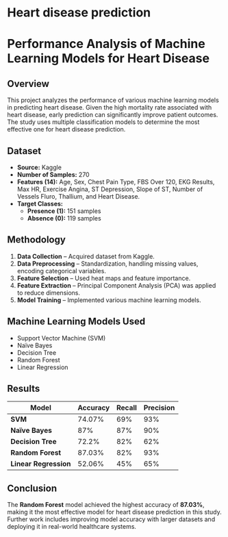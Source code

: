 # Heart disease prediction

# **Performance Analysis of Machine Learning Models for Heart Disease**  

## **Overview**  
This project analyzes the performance of various machine learning models in predicting heart disease. Given the high mortality rate associated with heart disease, early prediction can significantly improve patient outcomes. The study uses multiple classification models to determine the most effective one for heart disease prediction.  

## **Dataset**  
- **Source:** Kaggle  
- **Number of Samples:** 270  
- **Features (14):** Age, Sex, Chest Pain Type, FBS Over 120, EKG Results, Max HR, Exercise Angina, ST Depression, Slope of ST, Number of Vessels Fluro, Thallium, and Heart Disease.  
- **Target Classes:**  
  - **Presence (1):** 151 samples  
  - **Absence (0):** 119 samples  

## **Methodology**  
1. **Data Collection** – Acquired dataset from Kaggle.  
2. **Data Preprocessing** – Standardization, handling missing values, encoding categorical variables.  
3. **Feature Selection** – Used heat maps and feature importance.  
4. **Feature Extraction** – Principal Component Analysis (PCA) was applied to reduce dimensions.  
5. **Model Training** – Implemented various machine learning models.  

## **Machine Learning Models Used**  
- Support Vector Machine (SVM)  
- Naïve Bayes  
- Decision Tree  
- Random Forest  
- Linear Regression  

## **Results**  
| Model                 | Accuracy  | Recall  | Precision |  
|-----------------------|-----------|---------|-----------|  
| **SVM**               | 74.07%    | 69%     | 93%       |  
| **Naïve Bayes**       | 87%       | 87%     | 90%       |  
| **Decision Tree**     | 72.2%     | 82%     | 62%       |  
| **Random Forest**     | 87.03%    | 82%     | 93%       |  
| **Linear Regression** | 52.06%    | 45%     | 65%       |  

## **Conclusion**  
The **Random Forest** model achieved the highest accuracy of **87.03%**, making it the most effective model for heart disease prediction in this study. Further work includes improving model accuracy with larger datasets and deploying it in real-world healthcare systems.  


